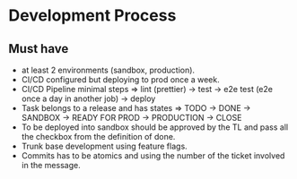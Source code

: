 # Development Process

## Must have
* at least 2 environments (sandbox, production).
* CI/CD configured but deploying to prod once a week.
* CI/CD Pipeline minimal steps => lint (prettier) -> test -> e2e test (e2e once a day in another job) -> deploy
* Task belongs to a release and has states => TODO -> DONE -> SANDBOX -> READY FOR PROD -> PRODUCTION -> CLOSE
* To be deployed into sandbox should be approved by the TL and pass all the checkbox from the definition of done.
* Trunk base development using feature flags.
* Commits has to be atomics and using the number of the ticket involved in the message.

